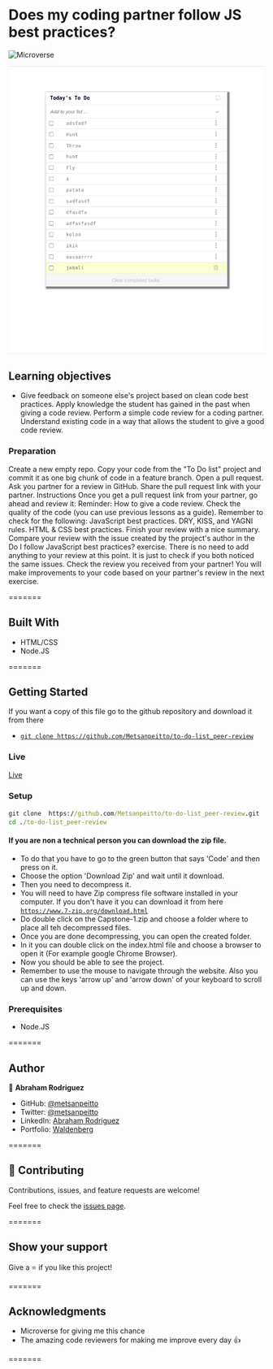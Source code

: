# Does my coding partner follow JS best practices?

![Microverse](https://img.shields.io/badge/Microverse-blueviolet)

![Alt text](screenshot.png?raw=true 'Screenshot')

## Learning objectives

- Give feedback on someone else's project based on clean code best practices.
Apply knowledge the student has gained in the past when giving a code review.
Perform a simple code review for a coding partner.
Understand existing code in a way that allows the student to give a good code review.


### Preparation
Create a new empty repo.
Copy your code from the "To Do list" project and commit it as one big chunk of code in a feature branch.
Open a pull request.
Ask you partner for a review in GitHub.
Share the pull request link with your partner.
Instructions
Once you get a pull request link from your partner, go ahead and review it:
Reminder: How to give a code review.
Check the quality of the code (you can use previous lessons as a guide). Remember to check for the following:
JavaScript best practices.
DRY, KISS, and YAGNI rules.
HTML & CSS best practices.
Finish your review with a nice summary.
Compare your review with the issue created by the project's author in the Do I follow JavaScript best practices? exercise.
There is no need to add anything to your review at this point. It is just to check if you both noticed the same issues.
Check the review you received from your partner! 
You will make improvements to your code based on your partner's review in the next exercise.


=======

## Built With 

- HTML/CSS
- Node.JS

=======

## Getting Started

If you want a copy of this file go to the github repository and download it from there

- [`git clone https://github.com/Metsanpeitto/to-do-list_peer-review`](https://github.com/Metsanpeitto/to-do-list_peer-review)


### Live

[Live](https://metsanpeitto.github.io/to-do-list_peer-review/)


### Setup

```cmd
git clone  https://github.com/Metsanpeitto/to-do-list_peer-review.git
cd ./to-do-list_peer-review
```


#### If you are non a technical person you can download the zip file.

- To do that you have to go to the green button that says 'Code' and then press on it.
- Choose the option 'Download Zip' and wait until it download.
- Then you need to decompress it.
- You will need to have Zip compress file software installed in your computer. If you don't have it you can download it from here
  [`https://www.7-zip.org/download.html`](https://www.7-zip.org/download.html)
- Do double click on the Capstone-1.zip and choose a folder where to place all teh decompressed files.
- Once you are done decompressing, you can open the created folder.
- In it you can double click on the index.html file and choose a browser to open it (For example google Chrome Browser).
- Now you should be able to see the project.
- Remember to use the mouse to navigate through the website. Also you can use the keys 'arrow up' and 'arrow down' of your keyboard
  to scroll up and down.


### Prerequisites

- Node.JS

=======

## Author

👤 **Abraham Rodriguez**

- GitHub: [@metsanpeitto](https://github.com/Metsanpeitto)
- Twitter: [@metsanpeitto](https://twitter.com/home)
- LinkedIn: [Abraham Rodriguez](https://www.linkedin.com/in/abraham-rodriguez-3283a319a/)
- Portfolio: [Waldenberg](https://portfolio.waldenberginc.com)

=======

## 🤝 Contributing

Contributions, issues, and feature requests are welcome!

Feel free to check the [issues page](../../issues/).

=======

## Show your support

Give a ⭐️ if you like this project!

=======

## Acknowledgments

- Microverse for giving me this chance
- The amazing code reviewers for making me improve every day :thumbsup:

=======

